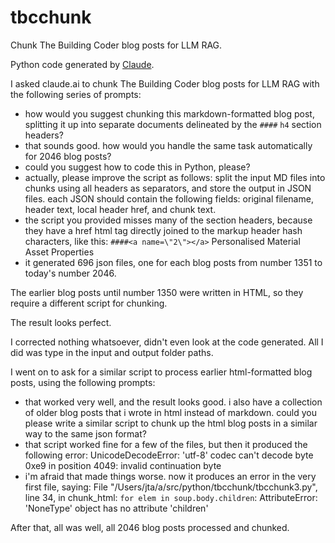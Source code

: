 # tbcchunk

Chunk The Building Coder blog posts for LLM RAG.

Python code generated by [Claude](https://claude.ai/).

I asked claude.ai to chunk The Building Coder blog posts for LLM RAG with the following series of prompts:

- how would you suggest chunking this markdown-formatted blog post, splitting it up into separate documents delineated by the `####` `h4` section headers?
- that sounds good. how would you handle the same task automatically for 2046 blog posts?
- could you suggest how to code this in Python, please?
- actually, please improve the script as follows: split the input MD files into chunks using all headers as separators, and store the output in JSON files. each JSON should contain the following fields: original filename, header text, local header href, and chunk text.
- the script you provided misses many of the section headers, because they have a href html tag directly joined to the markup header hash characters, like this: `####<a name=\"2\"></a>` Personalised Material Asset Properties
- it generated 696 json files, one for each blog posts from number 1351 to today's number 2046.

The earlier blog posts until number 1350 were written in HTML, so they require a different script for chunking.

The result looks perfect.

I corrected nothing whatsoever, didn't even look at the code generated.
All I did was type in the input and output folder paths.

I went on to ask for a similar script to process earlier html-formatted blog posts, using the following prompts:

- that worked very well, and the result looks good. i also have a collection of older blog posts that i wrote in html instead of markdown. could you please write a similar script to chunk up the html blog posts in a similar way to the same json format?
- that script worked fine for a few of the files, but then it produced the following error: UnicodeDecodeError: 'utf-8' codec can't decode byte 0xe9 in position 4049: invalid continuation byte
- i'm afraid that made things worse. now it produces an error in the very first file, saying: File "/Users/jta/a/src/python/tbcchunk/tbcchunk3.py", line 34, in chunk_html: `for elem in soup.body.children`: AttributeError: 'NoneType' object has no attribute 'children'

After that, all was well, all 2046 blog posts processed and chunked.
